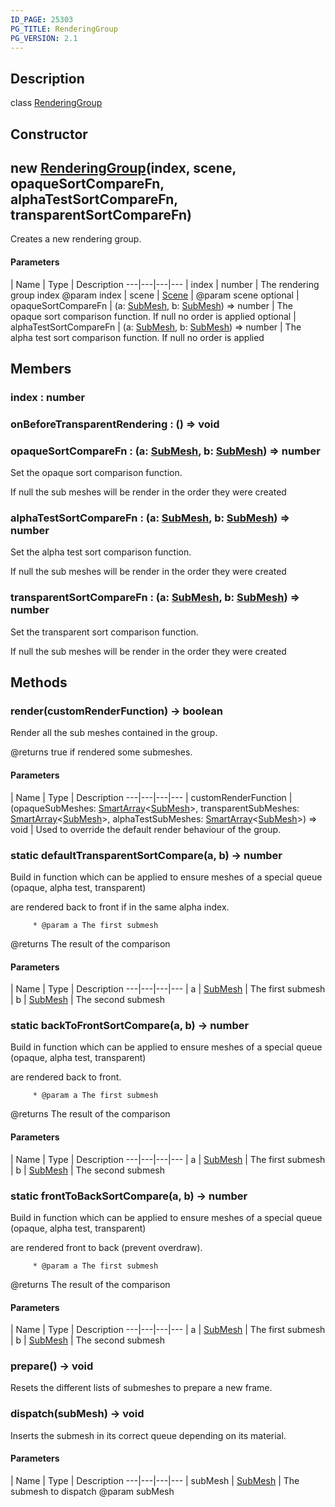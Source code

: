 ```yaml
---
ID_PAGE: 25303
PG_TITLE: RenderingGroup
PG_VERSION: 2.1
---
```

## Description

class [RenderingGroup](/classes/2.5/RenderingGroup)



## Constructor

## new [RenderingGroup](/classes/2.5/RenderingGroup)(index, scene, opaqueSortCompareFn, alphaTestSortCompareFn, transparentSortCompareFn)

Creates a new rendering group.

#### Parameters
 | Name | Type | Description
---|---|---|---
 | index | number |  The rendering group index    @param index
 | scene | [Scene](/classes/2.5/Scene) |     @param scene
optional | opaqueSortCompareFn | (a: [SubMesh](/classes/2.5/SubMesh), b: [SubMesh](/classes/2.5/SubMesh)) =&gt; number |  The opaque sort comparison function. If null no order is applied
optional | alphaTestSortCompareFn | (a: [SubMesh](/classes/2.5/SubMesh), b: [SubMesh](/classes/2.5/SubMesh)) =&gt; number |  The alpha test sort comparison function. If null no order is applied
## Members

### index : number



### onBeforeTransparentRendering : () =&gt; void



### opaqueSortCompareFn : (a: [SubMesh](/classes/2.5/SubMesh), b: [SubMesh](/classes/2.5/SubMesh)) =&gt; number

Set the opaque sort comparison function.

If null the sub meshes will be render in the order they were created

### alphaTestSortCompareFn : (a: [SubMesh](/classes/2.5/SubMesh), b: [SubMesh](/classes/2.5/SubMesh)) =&gt; number

Set the alpha test sort comparison function.

If null the sub meshes will be render in the order they were created

### transparentSortCompareFn : (a: [SubMesh](/classes/2.5/SubMesh), b: [SubMesh](/classes/2.5/SubMesh)) =&gt; number

Set the transparent sort comparison function.

If null the sub meshes will be render in the order they were created

## Methods

### render(customRenderFunction) &rarr; boolean

Render all the sub meshes contained in the group.

@returns true if rendered some submeshes.

#### Parameters
 | Name | Type | Description
---|---|---|---
 | customRenderFunction | (opaqueSubMeshes: [SmartArray](/classes/2.5/SmartArray)&lt;[SubMesh](/classes/2.5/SubMesh)&gt;, transparentSubMeshes: [SmartArray](/classes/2.5/SmartArray)&lt;[SubMesh](/classes/2.5/SubMesh)&gt;, alphaTestSubMeshes: [SmartArray](/classes/2.5/SmartArray)&lt;[SubMesh](/classes/2.5/SubMesh)&gt;) =&gt; void |  Used to override the default render behaviour of the group.    

### static defaultTransparentSortCompare(a, b) &rarr; number

Build in function which can be applied to ensure meshes of a special queue (opaque, alpha test, transparent)

are rendered back to front if in the same alpha index.

         * @param a The first submesh

@returns The result of the comparison

#### Parameters
 | Name | Type | Description
---|---|---|---
 | a | [SubMesh](/classes/2.5/SubMesh) |  The first submesh
 | b | [SubMesh](/classes/2.5/SubMesh) |  The second submesh
### static backToFrontSortCompare(a, b) &rarr; number

Build in function which can be applied to ensure meshes of a special queue (opaque, alpha test, transparent)

are rendered back to front.

         * @param a The first submesh

@returns The result of the comparison

#### Parameters
 | Name | Type | Description
---|---|---|---
 | a | [SubMesh](/classes/2.5/SubMesh) |  The first submesh
 | b | [SubMesh](/classes/2.5/SubMesh) |  The second submesh
### static frontToBackSortCompare(a, b) &rarr; number

Build in function which can be applied to ensure meshes of a special queue (opaque, alpha test, transparent)

are rendered front to back (prevent overdraw).

         * @param a The first submesh

@returns The result of the comparison

#### Parameters
 | Name | Type | Description
---|---|---|---
 | a | [SubMesh](/classes/2.5/SubMesh) |  The first submesh
 | b | [SubMesh](/classes/2.5/SubMesh) |  The second submesh
### prepare() &rarr; void

Resets the different lists of submeshes to prepare a new frame.
### dispatch(subMesh) &rarr; void

Inserts the submesh in its correct queue depending on its material.

#### Parameters
 | Name | Type | Description
---|---|---|---
 | subMesh | [SubMesh](/classes/2.5/SubMesh) |  The submesh to dispatch    @param subMesh

